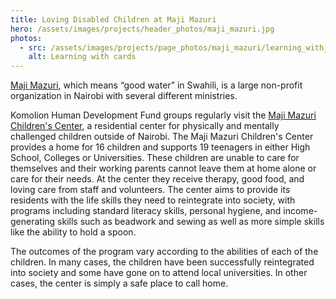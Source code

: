 ```yaml
---
title: Loving Disabled Children at Maji Mazuri
hero: /assets/images/projects/header_photos/maji_mazuri.jpg
photos:
  - src: /assets/images/projects/page_photos/maji_mazuri/learning_with_cards.jpg
    alt: Learning with cards
---
```


[Maji Mazuri](https://majimazuri.org/#/), which means “good water” in Swahili, is a large non-profit organization in Nairobi with several different ministries.

Komolion Human Development Fund groups regularly visit the [Maji Mazuri Children's Center](https://majimazuri.org/#/childrenscenter), a residential center for physically and mentally challenged children outside of Nairobi. The Maji Mazuri Children's Center provides a home for 16 children and supports 19 teenagers in either High School, Colleges or Universities. These children are unable to care for themselves and their working parents cannot leave them at home alone or care for their needs. At the center they receive therapy, good food, and loving care from staff and volunteers. The center aims to provide its residents with the life skills they need to reintegrate into society, with programs including standard literacy skills, personal hygiene, and income-generating skills such as beadwork and sewing as well as more simple skills like the ability to hold a spoon. 

The outcomes of the program vary according to the abilities of each of the children. In many cases, the children have been successfully reintegrated into society and some have gone on to attend local universities. In other cases, the center is simply a safe place to call home.
